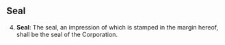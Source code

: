 ## Seal

4. **Seal**: The seal, an impression of which is stamped in the margin hereof, shall be the seal of the Corporation.